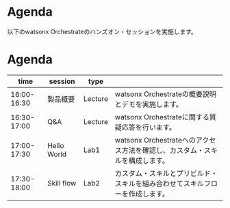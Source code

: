 # Agenda

以下のwatsonx Orchestrateのハンズオン・セッションを実施します。

# Agenda
|time|session|type||
|-------|----|----|---|
|16:00-16:30|製品概要|Lecture|watsonx Orchestrateの概要説明とデモを実施します。|
|16:30-17:00|Q&A|Lecture|watsonx Orchestrateに関する質疑応答を行います。|
|17:00-17:30|Hello World|Lab1|watsonx Orchestrateへのアクセス方法を確認し、カスタム・スキルを構成します。|
|17:30-18:00|Skill flow|Lab2|カスタム・スキルとプリビルド・スキルを組み合わせてスキルフローを作成します。|
